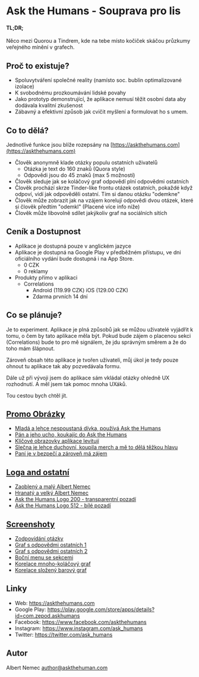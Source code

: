 # Ask the Humans - Souprava pro lis

#### TL;DR;
Něco mezi Quorou a Tindrem, kde na tebe místo kočiček skáčou průzkumy veřejného mínění v grafech.

## Proč to existuje?
* Spoluvytváření společné reality (namísto soc. bublin optimalizované izolace)  
* K svobodnému prozkoumávání lidské povahy
* Jako prototyp demonstrující, že aplikace nemusí těžit osobní data aby dodávala kvalitní zkušenost
* Zábavný a efektivní způsob jak cvičit myšlení a formulovat ho s umem.


## Co to dělá?
Jednotlivé funkce jsou blíže rozepsány na [https://askthehumans.com](https://askthehumans.com)

* Člověk anonymně klade otázky populu ostatních uživatelů
    * Otázka je text do 160 znaků (Quora style)
    * Odpovědi jsou do 45 znaků (max 5 možností)
* Člověk sleduje jak se koláčový graf odpovědí plní odpovědmi ostatních
* Člověk prochází skrze Tinder-like frontu otázek ostatních, pokaždé když odpoví, vidí jak odpověděli ostatní. Tím si danou otázku "odemkne"
* Člověk může zobrazit jak na vzájem korelují odpovědi dvou otázek, které si člověk předtím "odemkl" (Placené více info níže)
* Člověk může libovolně sdílet jakýkoliv graf na sociálních sítích

## Ceník a Dostupnost
* Aplikace je dostupná pouze v anglickém jazyce
* Aplikace je dostupná na Google Play v předběžném přístupu, ve dni oficiálního vydání bude dostupná i na App Store.
    * 0 CZK
    * 0 reklamy
*  Produkty přímo v aplikaci
    * Correlations
        * Android (119.99 CZK) iOS (129.00 CZK)
        * Zdarma prvních 14 dní  
        
## Co se plánuje?
Je to experiment. Aplikace je plná způsobů jak se můžou uživatelé vyjádřit k tomu, o čem by tato aplikace měla být.
Pokud bude zájem o placenou sekci (Correlations) bude to pro mě signálem, že jdu správným směrem a že do toho mám šlápnout.

Zároveň obsah této aplikace je tvořen uživateli, můj úkol je tedy pouze ohnout tu aplikace tak aby pozvedávala formu.

Dále už při vývoji jsem do aplikace sám vkládal otázky ohledně UX rozhodnutí. A měl jsem tak pomoc mnoha UXáků.

Tou cestou bych chtěl jít.

## [Promo Obrázky](https://github.com/zepod/ask-humans-site/tree/gh-pages/press-kit/promo-images)
* [Mladá a lehce nespoustaná dívka, používá Ask the Humans](https://github.com/zepod/ask-humans-site/blob/gh-pages/press-kit/promo-images/promo_photo_1.png)
* [Pán a jeho ucho, koukajíc do Ask the Humans](https://github.com/zepod/ask-humans-site/blob/gh-pages/press-kit/promo-images/promo_photo_2.png)
* [Klíčové obrazovky aplikace levitují](https://github.com/zepod/ask-humans-site/blob/gh-pages/press-kit/promo-images/promo_photo_3.png)
* [Slečna je lehce duchovní, koupila merch a mě to dělá těžkou hlavu](https://github.com/zepod/ask-humans-site/blob/gh-pages/press-kit/promo-images/promo_photo_4.png)
* [Paní je v bezpečí a zároveň má zájem](https://github.com/zepod/ask-humans-site/blob/gh-pages/press-kit/promo-images/promo_photos_3.png)

## [Loga and ostatní](https://github.com/zepod/ask-humans-site/tree/gh-pages/press-kit/profile-images)
* [Zaoblený a malý Albert Nemec](https://github.com/zepod/ask-humans-site/blob/gh-pages/press-kit/profile-images/albertnemec_circle.png)
* [Hranatý a velký Albert Nemec](https://github.com/zepod/ask-humans-site/blob/gh-pages/press-kit/profile-images/albertnemec_square.png)
* [Ask the Humans Logo 200 - transparentní pozadí](https://github.com/zepod/ask-humans-site/blob/gh-pages/press-kit/profile-images/logo_200_alpha.png)
* [Ask the Humans Logo 512 - bílé pozadí ](https://github.com/zepod/ask-humans-site/blob/gh-pages/press-kit/profile-images/logo_512_noalpha.png)

## [Screenshoty](https://github.com/zepod/ask-humans-site/tree/gh-pages/press-kit/screenshots)
* [Zodpovídání otázky](https://github.com/zepod/ask-humans-site/blob/gh-pages/press-kit/screenshots/answering_screenshot.png)
* [Graf s odpovědmi ostatních 1](https://github.com/zepod/ask-humans-site/blob/gh-pages/press-kit/screenshots/chart_screenshot_1.png)
* [Graf s odpovědmi ostatních 2](https://github.com/zepod/ask-humans-site/blob/gh-pages/press-kit/screenshots/chart_screenshot_2.png)
* [Boční menu se sekcemi](https://github.com/zepod/ask-humans-site/blob/gh-pages/press-kit/screenshots/menu_screenshot.png)
* [Korelace mnoho-koláčový graf](https://github.com/zepod/ask-humans-site/blob/gh-pages/press-kit/screenshots/pies_screenshot.png)
* [Korelace složený barový graf](https://github.com/zepod/ask-humans-site/blob/gh-pages/press-kit/screenshots/stacks_screenshot.png)

## Linky
* Web: https://askthehumans.com
* Google Play: https://play.google.com/store/apps/details?id=com.zepod.askhumans
* Facebook: https://www.facebook.com/askthehumans
* Instagram: https://www.instagram.com/ask_humans
* Twitter: https://twitter.com/ask_humans

## Autor
Albert Nemec
[author@askthehuman.com](author@askthehuman.com)
